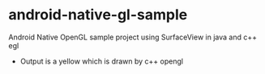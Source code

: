 # android-native-gl-sample
Android Native OpenGL sample project using SurfaceView in java and c++ egl

- Output is a yellow which is drawn by c++ opengl
